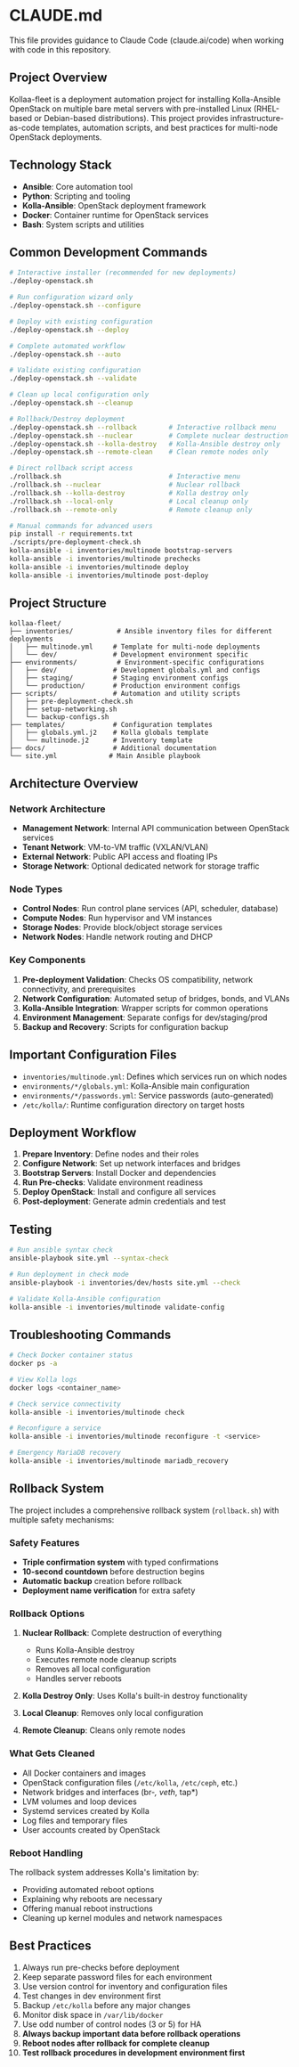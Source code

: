 # CLAUDE.md

This file provides guidance to Claude Code (claude.ai/code) when working with code in this repository.

## Project Overview

Kollaa-fleet is a deployment automation project for installing Kolla-Ansible OpenStack on multiple bare metal servers with pre-installed Linux (RHEL-based or Debian-based distributions). This project provides infrastructure-as-code templates, automation scripts, and best practices for multi-node OpenStack deployments.

## Technology Stack

- **Ansible**: Core automation tool
- **Python**: Scripting and tooling
- **Kolla-Ansible**: OpenStack deployment framework
- **Docker**: Container runtime for OpenStack services
- **Bash**: System scripts and utilities

## Common Development Commands

```bash
# Interactive installer (recommended for new deployments)
./deploy-openstack.sh

# Run configuration wizard only
./deploy-openstack.sh --configure

# Deploy with existing configuration
./deploy-openstack.sh --deploy

# Complete automated workflow
./deploy-openstack.sh --auto

# Validate existing configuration
./deploy-openstack.sh --validate

# Clean up local configuration only
./deploy-openstack.sh --cleanup

# Rollback/Destroy deployment
./deploy-openstack.sh --rollback        # Interactive rollback menu
./deploy-openstack.sh --nuclear         # Complete nuclear destruction
./deploy-openstack.sh --kolla-destroy   # Kolla-Ansible destroy only
./deploy-openstack.sh --remote-clean    # Clean remote nodes only

# Direct rollback script access
./rollback.sh                           # Interactive menu
./rollback.sh --nuclear                 # Nuclear rollback
./rollback.sh --kolla-destroy           # Kolla destroy only
./rollback.sh --local-only              # Local cleanup only
./rollback.sh --remote-only             # Remote cleanup only

# Manual commands for advanced users
pip install -r requirements.txt
./scripts/pre-deployment-check.sh
kolla-ansible -i inventories/multinode bootstrap-servers
kolla-ansible -i inventories/multinode prechecks
kolla-ansible -i inventories/multinode deploy
kolla-ansible -i inventories/multinode post-deploy
```

## Project Structure

```
kollaa-fleet/
├── inventories/           # Ansible inventory files for different deployments
│   ├── multinode.yml     # Template for multi-node deployments
│   └── dev/              # Development environment specific
├── environments/          # Environment-specific configurations
│   ├── dev/              # Development globals.yml and configs
│   ├── staging/          # Staging environment configs
│   └── production/       # Production environment configs
├── scripts/              # Automation and utility scripts
│   ├── pre-deployment-check.sh
│   ├── setup-networking.sh
│   └── backup-configs.sh
├── templates/            # Configuration templates
│   ├── globals.yml.j2    # Kolla globals template
│   └── multinode.j2      # Inventory template
├── docs/                 # Additional documentation
└── site.yml             # Main Ansible playbook
```

## Architecture Overview

### Network Architecture
- **Management Network**: Internal API communication between OpenStack services
- **Tenant Network**: VM-to-VM traffic (VXLAN/VLAN)
- **External Network**: Public API access and floating IPs
- **Storage Network**: Optional dedicated network for storage traffic

### Node Types
- **Control Nodes**: Run control plane services (API, scheduler, database)
- **Compute Nodes**: Run hypervisor and VM instances
- **Storage Nodes**: Provide block/object storage services
- **Network Nodes**: Handle network routing and DHCP

### Key Components
1. **Pre-deployment Validation**: Checks OS compatibility, network connectivity, and prerequisites
2. **Network Configuration**: Automated setup of bridges, bonds, and VLANs
3. **Kolla-Ansible Integration**: Wrapper scripts for common operations
4. **Environment Management**: Separate configs for dev/staging/prod
5. **Backup and Recovery**: Scripts for configuration backup

## Important Configuration Files

- `inventories/multinode.yml`: Defines which services run on which nodes
- `environments/*/globals.yml`: Kolla-Ansible main configuration
- `environments/*/passwords.yml`: Service passwords (auto-generated)
- `/etc/kolla/`: Runtime configuration directory on target hosts

## Deployment Workflow

1. **Prepare Inventory**: Define nodes and their roles
2. **Configure Network**: Set up network interfaces and bridges
3. **Bootstrap Servers**: Install Docker and dependencies
4. **Run Pre-checks**: Validate environment readiness
5. **Deploy OpenStack**: Install and configure all services
6. **Post-deployment**: Generate admin credentials and test

## Testing

```bash
# Run ansible syntax check
ansible-playbook site.yml --syntax-check

# Run deployment in check mode
ansible-playbook -i inventories/dev/hosts site.yml --check

# Validate Kolla-Ansible configuration
kolla-ansible -i inventories/multinode validate-config
```

## Troubleshooting Commands

```bash
# Check Docker container status
docker ps -a

# View Kolla logs
docker logs <container_name>

# Check service connectivity
kolla-ansible -i inventories/multinode check

# Reconfigure a service
kolla-ansible -i inventories/multinode reconfigure -t <service>

# Emergency MariaDB recovery
kolla-ansible -i inventories/multinode mariadb_recovery
```

## Rollback System

The project includes a comprehensive rollback system (`rollback.sh`) with multiple safety mechanisms:

### Safety Features
- **Triple confirmation system** with typed confirmations
- **10-second countdown** before destruction begins
- **Automatic backup** creation before rollback
- **Deployment name verification** for extra safety

### Rollback Options
1. **Nuclear Rollback**: Complete destruction of everything
   - Runs Kolla-Ansible destroy
   - Executes remote node cleanup scripts
   - Removes all local configuration
   - Handles server reboots

2. **Kolla Destroy Only**: Uses Kolla's built-in destroy functionality
3. **Local Cleanup**: Removes only local configuration
4. **Remote Cleanup**: Cleans only remote nodes

### What Gets Cleaned
- All Docker containers and images
- OpenStack configuration files (`/etc/kolla`, `/etc/ceph`, etc.)
- Network bridges and interfaces (br-*, veth*, tap*)
- LVM volumes and loop devices
- Systemd services created by Kolla
- Log files and temporary files
- User accounts created by OpenStack

### Reboot Handling
The rollback system addresses Kolla's limitation by:
- Providing automated reboot options
- Explaining why reboots are necessary
- Offering manual reboot instructions
- Cleaning up kernel modules and network namespaces

## Best Practices

1. Always run pre-checks before deployment
2. Keep separate password files for each environment
3. Use version control for inventory and configuration files
4. Test changes in dev environment first
5. Backup `/etc/kolla` before any major changes
6. Monitor disk space in `/var/lib/docker`
7. Use odd number of control nodes (3 or 5) for HA
8. **Always backup important data before rollback operations**
9. **Reboot nodes after rollback for complete cleanup**
10. **Test rollback procedures in development environment first**